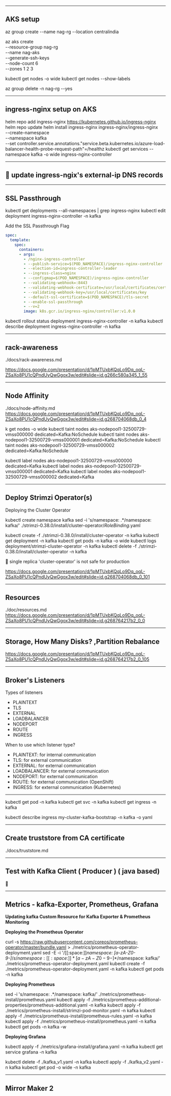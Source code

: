 
-----------------------------------------------------
AKS setup
-----------------------------------------------------

az group create --name nag-rg --location centralindia

az aks create \
    --resource-group nag-rg \
    --name nag-aks \
    --generate-ssh-keys \
    --node-count 6 \
    --zones 1 2 3

kubectl get nodes -o wide
kubectl get nodes --show-labels

az group delete -n nag-rg --yes

-----------------------------------------------------
ingress-nginx setup on AKS
-----------------------------------------------------

helm repo add ingress-nginx https://kubernetes.github.io/ingress-nginx
helm repo update
helm install ingress-nginx ingress-nginx/ingress-nginx \
  --create-namespace \
  --namespace kafka \
  --set controller.service.annotations."service\.beta\.kubernetes\.io/azure-load-balancer-health-probe-request-path"=/healthz
kubectl get services --namespace kafka -o wide ingress-nginx-controller

-----------------------------------------------------
🛑 update ingress-ngix's external-ip DNS records
-----------------------------------------------------

-----------------------------------------------------
SSL Passthrough
-----------------------------------------------------

kubectl get deployments --all-namespaces | grep ingress-nginx
kubectl edit deployment ingress-nginx-controller -n kafka

Add the SSL Passthrough Flag
```yaml
spec:
  template:
    spec:
      containers:
      - args:
        - /nginx-ingress-controller
        - --publish-service=$(POD_NAMESPACE)/ingress-nginx-controller
        - --election-id=ingress-controller-leader
        - --ingress-class=nginx
        - --configmap=$(POD_NAMESPACE)/ingress-nginx-controller
        - --validating-webhook=:8443
        - --validating-webhook-certificate=/usr/local/certificates/cert
        - --validating-webhook-key=/usr/local/certificates/key
        - --default-ssl-certificate=$(POD_NAMESPACE)/tls-secret
        - --enable-ssl-passthrough
        - --v=2
        image: k8s.gcr.io/ingress-nginx/controller:v1.0.0
```

kubectl rollout status deployment ingress-nginx-controller -n kafka
kubectl describe deployment ingress-nginx-controller -n kafka

-----------------------------------------------------
rack-awareness
-----------------------------------------------------

./docs/rack-awareness.md

https://docs.google.com/presentation/d/1pMTUxbKQqLo9Dq_oqL-ZSaXo8PU1cQPndUyQwGgox3w/edit#slide=id.g266c580a345_1_55

-----------------------------------------------------
Node Affinity
-----------------------------------------------------

./docs/node-affinity.md
https://docs.google.com/presentation/d/1pMTUxbKQqLo9Dq_oqL-ZSaXo8PU1cQPndUyQwGgox3w/edit#slide=id.g268704068db_0_4



k get nodes -o wide
kubectl taint nodes aks-nodepool1-32500729-vmss000000 dedicated=Kafka:NoSchedule
kubectl taint nodes aks-nodepool1-32500729-vmss000001 dedicated=Kafka:NoSchedule
kubectl taint nodes aks-nodepool1-32500729-vmss000002 dedicated=Kafka:NoSchedule

kubectl label nodes aks-nodepool1-32500729-vmss000000 dedicated=Kafka
kubectl label nodes aks-nodepool1-32500729-vmss000001 dedicated=Kafka
kubectl label nodes aks-nodepool1-32500729-vmss000002 dedicated=Kafka


-----------------------------------------------------
Deploy Strimzi Operator(s)
-----------------------------------------------------

Deploying the Cluster Operator

kubectl create namespace kafka
sed -i 's/namespace: .*/namespace: kafka/' ./strimzi-0.38.0/install/cluster-operator/*RoleBinding*.yaml

kubectl create -f ./strimzi-0.38.0/install/cluster-operator -n kafka
kubectl get deployment -n kafka
kubectl get pods -n kafka -o wide
kubectl logs deployment/strimzi-cluster-operator -n kafka 
kubectl delete -f ./strimzi-0.38.0/install/cluster-operator -n kafka

🛑 single replica 'cluster-operator' is not safe for production

https://docs.google.com/presentation/d/1pMTUxbKQqLo9Dq_oqL-ZSaXo8PU1cQPndUyQwGgox3w/edit#slide=id.g268704068db_0_101


-----------------------------------------------------
Resources
-----------------------------------------------------

./doc/resources.md
https://docs.google.com/presentation/d/1pMTUxbKQqLo9Dq_oqL-ZSaXo8PU1cQPndUyQwGgox3w/edit#slide=id.g268764217b2_0_0



-----------------------------------------------------
Storage, How Many Disks? ,Partition Rebalance
-----------------------------------------------------


https://docs.google.com/presentation/d/1pMTUxbKQqLo9Dq_oqL-ZSaXo8PU1cQPndUyQwGgox3w/edit#slide=id.g268764217b2_0_105



-----------------------------------------------------
Broker's Listeners
-----------------------------------------------------

 Types of listeners

  - PLAINTEXT
  - TLS
  - EXTERNAL
  - LOADBALANCER
  - NODEPORT
  - ROUTE
  - INGRESS

  When to use which listener type?
  - PLAINTEXT: for internal communication
  - TLS: for external communication
  - EXTERNAL: for external communication 
  - LOADBALANCER: for external communication 
  - NODEPORT: for external communication 
  - ROUTE: for external communication (OpenShift)
  - INGRESS: for external communication (Kubernetes)


-----------------------------------------------------

kubectl get pod -n kafka
kubectl get svc -n kafka
kubectl get ingress -n kafka

kubectl describe ingress my-cluster-kafka-bootstrap -n kafka -o yaml

-----------------------------------------------------
Create truststore from CA certificate
-----------------------------------------------------  

./docs/truststore.md

-----------------------------------------------------
Test with Kafka Client ( Producer  ) ( java based)
-----------------------------------------------------  

🤚

-----------------------------------------------------
Metrics - kafka-Exporter, Prometheus, Grafana
-----------------------------------------------------


**Updating kafka Custom Resource for Kafka Exporter & Prometheus Monitoring**


**Deploying the Prometheus Operator**


curl -s https://raw.githubusercontent.com/coreos/prometheus-operator/master/bundle.yaml > ./metrics/prometheus-operator-deployment.yaml
sed -E -i '/[[:space:]]*namespace: [a-zA-Z0-9-]*$/s/namespace:[[:space:]]*[a-zA-Z0-9-]*$/namespace: kafka/' ./metrics/prometheus-operator-deployment.yaml
kubectl create -f ./metrics/prometheus-operator-deployment.yaml -n kafka
kubectl get pods -n kafka


**Deploying Prometheus**

sed -i 's/namespace: .*/namespace: kafka/' ./metrics/prometheus-install/prometheus.yaml
kubectl apply -f ./metrics/prometheus-additional-properties/prometheus-additional.yaml -n kafka
kubectl apply -f ./metrics/prometheus-install/strimzi-pod-monitor.yaml -n kafka
kubectl apply -f ./metrics/prometheus-install/prometheus-rules.yaml -n kafka
kubectl apply -f ./metrics/prometheus-install/prometheus.yaml -n kafka
kubectl get pods -n kafka -w


**Deploying Grafana**

kubectl apply -f ./metrics/grafana-install/grafana.yaml -n kafka
kubectl get service grafana -n kafka
<!-- kubectl port-forward svc/grafana 3000:3000 -n kafka -->
<!-- kubectl delete -f ./metrics/ingress-grafana.yaml -n kafka -->
<!-- kubectl get ingress ingress-grafana -n kafka -->


kubectl delete -f ./kafka_v1.yaml -n kafka
kubectl apply -f ./kafka_v2.yaml -n kafka
kubectl get pod -o wide -n kafka





-----------------------------------------------------
Mirror Maker 2
-----------------------------------------------------



